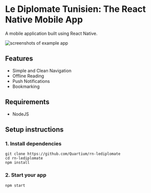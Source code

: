 # Le Diplomate Tunisien: The React Native Mobile App

A mobile application built using React Native.

![screenshots of example app](/images/screenshots@2x.png)

## Features

- Simple and Clean Navigation
- Offline Reading
- Push Notifications
- Bookmarking

## Requirements

- NodeJS

## Setup instructions

### 1. Install dependencies

```
git clone https://github.com/Quartium/rn-lediplomate
cd rn-lediplomate
npm install
```

### 2. Start your app

```
npm start
```
